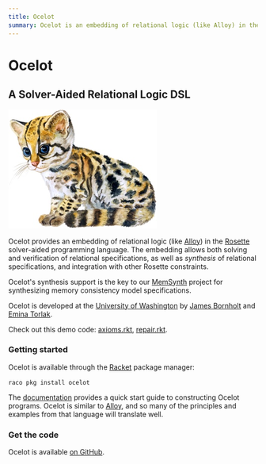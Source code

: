 ```yaml
---
title: Ocelot
summary: Ocelot is an embedding of relational logic (like Alloy) in the Rosette solver-aided langage.
---
```


# Ocelot
<h2 class="subhead">A Solver-Aided Relational Logic DSL</h2>

<img class="logo" src="img/ocelot.jpg" />

Ocelot provides an embedding of relational logic (like [Alloy](http://alloy.mit.edu))
in the [Rosette](http://emina.github.io/rosette/) solver-aided programming language.
The embedding allows both solving and verification of relational specifications,
as well as *synthesis* of relational specifications,
and integration with other Rosette constraints.

Ocelot's synthesis support is the key to our [MemSynth](http://memsynth.uwplse.org) project
for synthesizing memory consistency model specifications.

Ocelot is developed at the [University of Washington](http://cs.washington.edu)
by [James Bornholt](https://homes.cs.washington.edu/~bornholt/)
and [Emina Torlak](https://homes.cs.washington.edu/~emina/).

<div class="callout">
Check out this demo code: <a href="https://github.com/uwplse/memsynth/blob/repair-demo/case-studies/repair/axioms.rkt">axioms.rkt</a>, <a href="https://github.com/uwplse/memsynth/blob/repair-demo/case-studies/repair/repair.rkt">repair.rkt</a>.
</div>

### Getting started

Ocelot is available through the [Racket](https://racket-lang.org) package manager:

    raco pkg install ocelot

The [documentation](https://docs.racket-lang.org/ocelot/) provides a quick start guide to constructing Ocelot programs.
Ocelot is similar to [Alloy](http://alloy.mit.edu),
and so many of the principles and examples from that language
will translate well.

### Get the code

Ocelot is available [on GitHub](https://github.com/jamesbornholt/ocelot).
